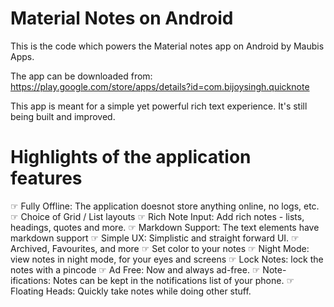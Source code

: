 # Material Notes on Android
This is the code which powers the Material notes app on Android by Maubis Apps. 

The app can be downloaded from:
https://play.google.com/store/apps/details?id=com.bijoysingh.quicknote

This app is meant for a simple yet powerful rich text experience. It's still being built and improved.

# Highlights of the application features
☞ Fully Offline: The application doesnot store anything online, no logs, etc.
☞ Choice of Grid / List layouts
☞ Rich Note Input: Add rich notes - lists, headings, quotes and more.
☞ Markdown Support: The text elements have markdown support
☞ Simple UX: Simplistic and straight forward UI. 
☞ Archived, Favourites, and more
☞ Set color to your notes
☞ Night Mode: view notes in night mode, for your eyes and screens
☞ Lock Notes: lock the notes with a pincode
☞ Ad Free: Now and always ad-free.
☞ Note-ifications: Notes can be kept in the notifications list of your phone.
☞ Floating Heads: Quickly take notes while doing other stuff.
